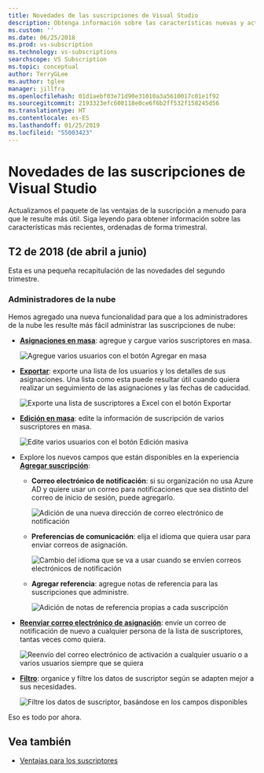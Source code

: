 ```yaml
---
title: Novedades de las suscripciones de Visual Studio
description: Obtenga información sobre las características nuevas y actualizadas que puede usar para administrar las suscripciones de Visual Studio.
ms.custom: ''
ms.date: 06/25/2018
ms.prod: vs-subscription
ms.technology: vs-subscriptions
searchscope: VS Subscription
ms.topic: conceptual
author: TerryGLee
ms.author: tglee
manager: jillfra
ms.openlocfilehash: 01d1aebf03e71d90e31010a3a5610017c01e1f92
ms.sourcegitcommit: 2193323efc608118e0ce6f6b2ff532f158245d56
ms.translationtype: HT
ms.contentlocale: es-ES
ms.lasthandoff: 01/25/2019
ms.locfileid: "55003423"
---
```

# <a name="what39s-new-in-visual-studio-subscriptions"></a>Novedades de las suscripciones de Visual Studio

Actualizamos el paquete de las ventajas de la suscripción a menudo para que le resulte más útil. Siga leyendo para obtener información sobre las características más recientes, ordenadas de forma trimestral.

## <a name="2018-q2-april-june"></a>T2 de 2018 (de abril a junio)

Esta es una pequeña recapitulación de las novedades del segundo trimestre.

### <a name="cloud-administrators"></a>Administradores de la nube

Hemos agregado una nueva funcionalidad para que a los administradores de la nube les resulte más fácil administrar las suscripciones de nube:

* [**Asignaciones en masa**](/visualstudio/subscriptions/assign-license#bulk-assignments): agregue y cargue varios suscriptores en masa.

  ![Agregue varios usuarios con el botón Agregar en masa](media/bulk-add-multiple-subscribers.png)

* [**Exportar**](/visualstudio/subscriptions/exporting-subscriptions): exporte una lista de los usuarios y los detalles de sus asignaciones. Una lista como esta puede resultar útil cuando quiera realizar un seguimiento de las asignaciones y las fechas de caducidad.

   ![Exporte una lista de suscriptores a Excel con el botón Exportar](media/export-subscriber-list-to-csv.png)


* [**Edición en masa**](/visualstudio/subscriptions/edit-license#editing-multiple-subscribers-by-using-bulk-edit): edite la información de suscripción de varios suscriptores en masa.

  ![Edite varios usuarios con el botón Edición masiva](media/bulk-edit-multiple-subscribers.png)

* Explore los nuevos campos que están disponibles en la experiencia [**Agregar suscripción**](assign-license.md):

  * **Correo electrónico de notificación**: si su organización no usa Azure AD y quiere usar un correo para notificaciones que sea distinto del correo de inicio de sesión, puede agregarlo.

    ![Adición de una nueva dirección de correo electrónico de notificación](media/add-new-subscriber-notification-email.png)

  * **Preferencias de comunicación**: elija el idioma que quiera usar para enviar correos de asignación.

    ![Cambio del idioma que se va a usar cuando se envíen correos electrónicos de notificación](media/change-subscriber-communication-preference.png)

  * **Agregar referencia**: agregue notas de referencia para las suscripciones que administre.

    ![Adición de notas de referencia propias a cada suscripción](media/add-subscriber-reference-notes.png)

* [**Reenviar correo electrónico de asignación**](resend-assignment-email.md): envíe un correo de notificación de nuevo a cualquier persona de la lista de suscriptores, tantas veces como quiera.

  ![Reenvío del correo electrónico de activación a cualquier usuario o a varios usuarios siempre que se quiera](media/resend-subscriber-activation-emails.png)

* [**Filtro**](search-license.md): organice y filtre los datos de suscriptor según se adapten mejor a sus necesidades.

  ![Filtre los datos de suscriptor, basándose en los campos disponibles](media/filter-subscriber-data.png)

Eso es todo por ahora.

## <a name="see-also"></a>Vea también

* [Ventajas para los suscriptores](subscriber-benefits.md)
